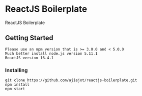 # ReactJS Boilerplate
ReactJS Boilerplate

## Getting Started

```
Please use an npm version that is >= 3.0.0 and < 5.0.0
Much better install node.js version 5.11.1
ReactJS version 16.4.1
```
### Installing
```
git clone https://github.com/ajiejot/reactjs-boilerplate.git
npm install
npm start
```
